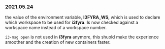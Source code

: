 ### 2021.05.24

the value of the environment
variable, **I3FYRA_WS**, which is used to declare
which workspace to be used for **i3fyra**. Is now
checked against a workspace name instead of a
workspace number.

`i3-msg open` is not used  in **i3fyra** anymore,
this shuold make the experience smoother and the
creation of new containers faster.
